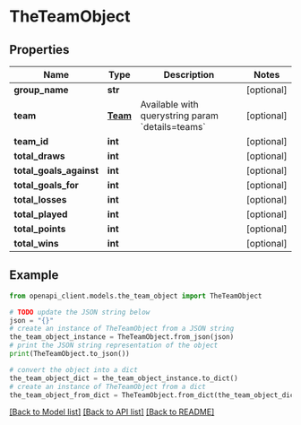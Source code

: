 # TheTeamObject


## Properties

Name | Type | Description | Notes
------------ | ------------- | ------------- | -------------
**group_name** | **str** |  | [optional] 
**team** | [**Team**](Team.md) | Available with querystring param &#x60;details&#x3D;teams&#x60; | [optional] 
**team_id** | **int** |  | [optional] 
**total_draws** | **int** |  | [optional] 
**total_goals_against** | **int** |  | [optional] 
**total_goals_for** | **int** |  | [optional] 
**total_losses** | **int** |  | [optional] 
**total_played** | **int** |  | [optional] 
**total_points** | **int** |  | [optional] 
**total_wins** | **int** |  | [optional] 

## Example

```python
from openapi_client.models.the_team_object import TheTeamObject

# TODO update the JSON string below
json = "{}"
# create an instance of TheTeamObject from a JSON string
the_team_object_instance = TheTeamObject.from_json(json)
# print the JSON string representation of the object
print(TheTeamObject.to_json())

# convert the object into a dict
the_team_object_dict = the_team_object_instance.to_dict()
# create an instance of TheTeamObject from a dict
the_team_object_from_dict = TheTeamObject.from_dict(the_team_object_dict)
```
[[Back to Model list]](../README.md#documentation-for-models) [[Back to API list]](../README.md#documentation-for-api-endpoints) [[Back to README]](../README.md)


